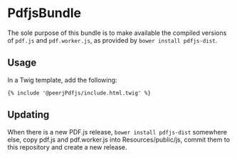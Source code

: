 # PdfjsBundle

The sole purpose of this bundle is to make available the compiled versions of `pdf.js` and `pdf.worker.js`, as provided by `bower install pdfjs-dist`.

## Usage

In a Twig template, add the following:

```twig
{% include '@peerjPdfjs/include.html.twig' %}
```

## Updating

When there is a new PDF.js release, `bower install pdfjs-dist` somewhere else, copy pdf.js and pdf.worker.js into Resources/public/js, commit them to this repository and create a new release.
